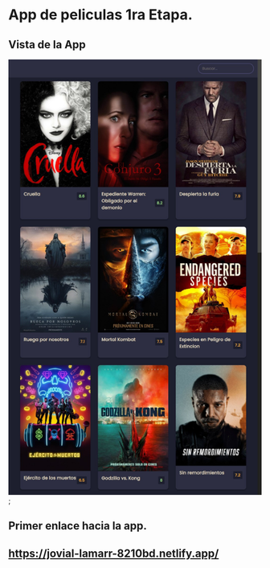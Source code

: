 # App de peliculas 1ra Etapa. 


## Vista de la App
![image](vista.jpg);

## Primer enlace hacia la app.

https://jovial-lamarr-8210bd.netlify.app/
--
